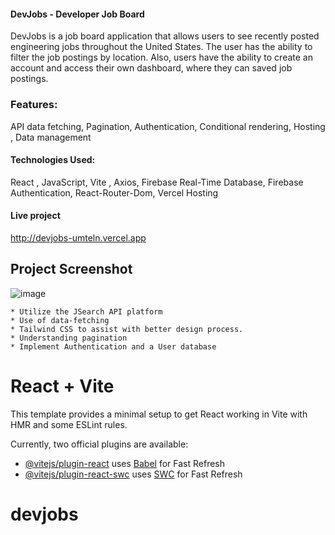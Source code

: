 #### DevJobs - Developer Job Board

DevJobs is a job board application that allows users to see recently posted engineering jobs throughout the United States. The user has the ability to filter the job postings by location. Also, users have the ability to create an account and  access their own dashboard, where they can saved job postings.

### Features: 
API data fetching, Pagination, Authentication, Conditional rendering, Hosting , Data management 

#### Technologies Used:

React , JavaScript, Vite , Axios, Firebase Real-Time Database, Firebase Authentication, React-Router-Dom, Vercel Hosting

#### Live project
http://devjobs-umteln.vercel.app

## Project Screenshot

![image](https://github.com/Umteln/devJobs/assets/21069909/be91daf7-1dfb-4489-b671-d7fafa0c8c92)


    * Utilize the JSearch API platform
    * Use of data-fetching
    * Tailwind CSS to assist with better design process.
    * Understanding pagination 
    * Implement Authentication and a User database




# React + Vite

This template provides a minimal setup to get React working in Vite with HMR and some ESLint rules.

Currently, two official plugins are available:

- [@vitejs/plugin-react](https://github.com/vitejs/vite-plugin-react/blob/main/packages/plugin-react/README.md) uses [Babel](https://babeljs.io/) for Fast Refresh
- [@vitejs/plugin-react-swc](https://github.com/vitejs/vite-plugin-react-swc) uses [SWC](https://swc.rs/) for Fast Refresh
# devjobs
